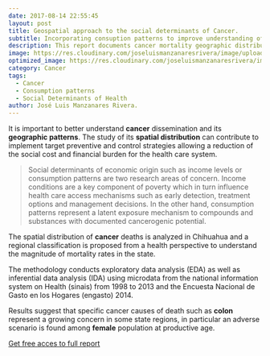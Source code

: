 ```yaml
---
date: 2017-08-14 22:55:45
layout: post
title: Geospatial approach to the social determinants of Cancer.
subtitle: Incorporating consuption patterns to improve understanding of cancer mortality. 
description: This report documents cancer mortality geographic distribution in Chihuahua, a border state with the US. We follow it’s evolution over the last decade. The Spatial dimension provides a complementary approach that brings the cancer debate to the table for this norther border states.
image: https://res.cloudinary.com/joseluismanzanaresrivera/image/upload/v1585275051/national-cancer-institute-L7en7Lb-Ovc-unsplash_e2r9ok.jpg
optimized_image: https://res.cloudinary.com/joseluismanzanaresrivera/image/upload/v1585275051/national-cancer-institute-L7en7Lb-Ovc-unsplash_e2r9ok.jpg
category: Cancer
tags:
  - Cancer
  - Consumption patterns
  - Social Determinants of Health
author: José Luis Manzanares Rivera.
---
```


It is important to better understand **cancer** dissemination and its **geographic patterns**. The study of its **spatial distribution** can contribute to implement target preventive and control strategies allowing a reduction of the social cost and financial burden for the health care system.


> Social determinants of economic origin such as income levels or consumption patterns are two research areas of concern.  Income conditions are a key component of poverty which in turn influence health care access mechanisms such as early detection, treatment options and management decisions. In the other hand, consumption patterns represent a latent exposure mechanism to compounds and substances with documented cancerogenic potential.  

The spatial distribution of **cancer** deaths is analyzed in Chihuahua and a regional classification is proposed from a health perspective to understand the magnitude of mortality rates in the state.

The methodology conducts exploratory data analysis (EDA) as well as inferential data analysis (IDA) using microdata from the national information system on Health (sinais) from 1998 to 2013 and the Encuesta Nacional de Gasto en los Hogares (engasto) 2014.

Results suggest that specific cancer causes of death such as **colon** represent a growing concern in some state regions, in particular an adverse scenario is found among **female** population at productive age.


[Get free acces to full report](https://drive.google.com/file/d/0B0DFhRNEsQ_vZ3haZVRmOHo4cEk/view)

